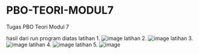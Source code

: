 # PBO-TEORI-MODUL7
 Tugas PBO Teori Modul 7

hasil dari run program diatas
latihan 1.
   ![image](https://user-images.githubusercontent.com/114289137/199744339-d9b426f8-4036-4b58-8b68-2f187e410bbc.png)
latihan 2.
   ![image](https://user-images.githubusercontent.com/114289137/199744535-2eb73fa8-3d1b-4a7f-bc62-11c1d48e9ec8.png)
latihan 3.
   ![image](https://user-images.githubusercontent.com/114289137/199744955-791adaab-019b-42ff-bf0b-aad0a795296f.png)
latihan 4.
   ![image](https://user-images.githubusercontent.com/114289137/199745471-c66be109-4c46-4c77-9fa1-db518c32b1b4.png)
latihan 5.
   ![image](https://user-images.githubusercontent.com/114289137/199745617-734ba040-df28-4e19-af39-418d612dc76b.png)



